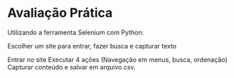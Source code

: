 # Avaliação Prática

Utilizando a ferramenta Selenium com Python: 

Escolher um site para entrar, fazer busca e capturar texto

Entrar no site
Executar 4 ações (Navegação em menus, busca, ordenação)
Capturar conteúdo e salvar em arquivo csv.
